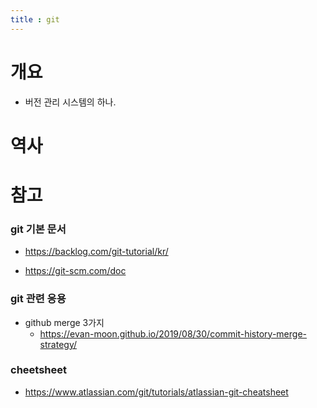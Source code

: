 ```yaml
---
title : git
---
```


# 개요

- 버전 관리 시스템의 하나.



# 역사







# 참고

### git 기본 문서

- https://backlog.com/git-tutorial/kr/

- https://git-scm.com/doc

### git 관련 응용

- github merge 3가지
  - https://evan-moon.github.io/2019/08/30/commit-history-merge-strategy/

### cheetsheet

- https://www.atlassian.com/git/tutorials/atlassian-git-cheatsheet

